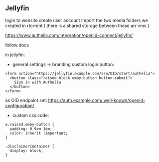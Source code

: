 ## Jellyfin

login to website create user account
Import the two media folders we created in rtorrent ( there is a shared storage between those arr vms )


https://www.authelia.com/integration/openid-connect/jellyfin/

follow docs


in jellyfin:

- general settings -> branding custom login button:
```
<form action="https://jellyfin.example.com/sso/OID/start/authelia">
  <button class="raised block emby-button button-submit">
    Sign in with Authelia
  </button>
</form>
```

as OID endpoint set:
https://auth.example.com/.well-known/openid-configuration/


- custom css code:
```
a.raised.emby-button {
  padding: 0.9em 1em;
  color: inherit !important;
}

.disclaimerContainer {
  display: block;
}
```